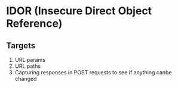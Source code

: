 # IDOR (Insecure Direct Object Reference)

## Targets
1. URL params 
2. URL paths
3. Capturing responses in POST requests to see if anything canbe changed  

